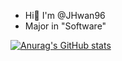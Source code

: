 - Hi👋 I'm @JHwan96
- Major in "Software"

[![Anurag's GitHub stats](https://github-readme-stats.vercel.app/api?username=JHwan96)](https://github.com/anuraghazra/github-readme-stats)

<!--
**JHwan96/JHwan96** is a ✨ _special_ ✨ repository because its `README.md` (this file) appears on your GitHub profile.

Here are some ideas to get you started:

- 🔭 I’m currently working on ...

- 👯 I’m looking to collaborate on ...
- 🤔 I’m looking for help with ...
- 💬 Ask me about ...

- 😄 Pronouns: ...
- ⚡ Fun fact: ...
-->

